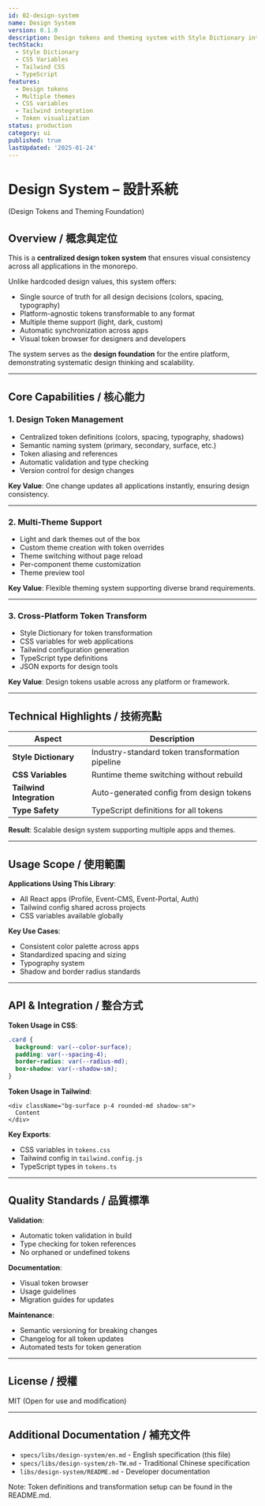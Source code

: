 ```yaml
---
id: 02-design-system
name: Design System
version: 0.1.0
description: Design tokens and theming system with Style Dictionary integration
techStack:
  - Style Dictionary
  - CSS Variables
  - Tailwind CSS
  - TypeScript
features:
  - Design tokens
  - Multiple themes
  - CSS variables
  - Tailwind integration
  - Token visualization
status: production
category: ui
published: true
lastUpdated: '2025-01-24'
---
```


# Design System – 設計系統

(Design Tokens and Theming Foundation)

## Overview / 概念與定位

This is a **centralized design token system** that ensures visual consistency across all applications in the monorepo.

Unlike hardcoded design values, this system offers:
- Single source of truth for all design decisions (colors, spacing, typography)
- Platform-agnostic tokens transformable to any format
- Multiple theme support (light, dark, custom)
- Automatic synchronization across apps
- Visual token browser for designers and developers

The system serves as the **design foundation** for the entire platform, demonstrating systematic design thinking and scalability.

---

## Core Capabilities / 核心能力

### 1. Design Token Management

- Centralized token definitions (colors, spacing, typography, shadows)
- Semantic naming system (primary, secondary, surface, etc.)
- Token aliasing and references
- Automatic validation and type checking
- Version control for design changes

**Key Value**: One change updates all applications instantly, ensuring design consistency.

---

### 2. Multi-Theme Support

- Light and dark themes out of the box
- Custom theme creation with token overrides
- Theme switching without page reload
- Per-component theme customization
- Theme preview tool

**Key Value**: Flexible theming system supporting diverse brand requirements.

---

### 3. Cross-Platform Token Transform

- Style Dictionary for token transformation
- CSS variables for web applications
- Tailwind configuration generation
- TypeScript type definitions
- JSON exports for design tools

**Key Value**: Design tokens usable across any platform or framework.

---

## Technical Highlights / 技術亮點

| Aspect                  | Description                                               |
| ----------------------- | --------------------------------------------------------- |
| **Style Dictionary**    | Industry-standard token transformation pipeline           |
| **CSS Variables**       | Runtime theme switching without rebuild                   |
| **Tailwind Integration** | Auto-generated config from design tokens                 |
| **Type Safety**         | TypeScript definitions for all tokens                     |

**Result**: Scalable design system supporting multiple apps and themes.

---

## Usage Scope / 使用範圍

**Applications Using This Library**:
- All React apps (Profile, Event-CMS, Event-Portal, Auth)
- Tailwind config shared across projects
- CSS variables available globally

**Key Use Cases**:
- Consistent color palette across apps
- Standardized spacing and sizing
- Typography system
- Shadow and border radius standards

---

## API & Integration / 整合方式

**Token Usage in CSS**:
```css
.card {
  background: var(--color-surface);
  padding: var(--spacing-4);
  border-radius: var(--radius-md);
  box-shadow: var(--shadow-sm);
}
```

**Token Usage in Tailwind**:
```tsx
<div className="bg-surface p-4 rounded-md shadow-sm">
  Content
</div>
```

**Key Exports**:
- CSS variables in `tokens.css`
- Tailwind config in `tailwind.config.js`
- TypeScript types in `tokens.ts`

---

## Quality Standards / 品質標準

**Validation**:
- Automatic token validation in build
- Type checking for token references
- No orphaned or undefined tokens

**Documentation**:
- Visual token browser
- Usage guidelines
- Migration guides for updates

**Maintenance**:
- Semantic versioning for breaking changes
- Changelog for all token updates
- Automated tests for token generation

---

## License / 授權

MIT (Open for use and modification)

---

## Additional Documentation / 補充文件

- `specs/libs/design-system/en.md` - English specification (this file)
- `specs/libs/design-system/zh-TW.md` - Traditional Chinese specification
- `libs/design-system/README.md` - Developer documentation

Note: Token definitions and transformation setup can be found in the README.md.
